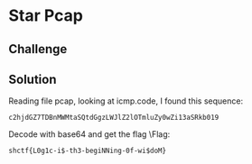 # Star Pcap
## Challenge
## Solution
Reading file pcap, looking at icmp.code, I found this sequence:
```
c2hjdGZ7TDBnMWMtaSQtdGgzLWJlZ2lOTmluZy0wZi13aSRkb019
```
Decode with base64 and get the flag
\Flag:
```
shctf{L0g1c-i$-th3-begiNNing-0f-wi$doM}
```
